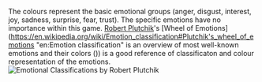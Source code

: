 The colours represent the basic emotional groups (anger, disgust, interest, joy, sadness, surprise, fear, trust). The specific emotions have no importance within this game. [Robert Plutchik](https://en.wikipedia.org/wiki/Robert_Plutchik "en:Robert Plutchik")'s [Wheel of Emotions](https://en.wikipedia.org/wiki/Emotion_classification#Plutchik's_wheel_of_emotions "en:Emotion classification" is an overview of most well-known emotions and their colors ()) is a good reference of classificaton and colour representation of the emotions.
![Emotional Classifications by Robert Plutchik](Plutchik-emotions.png)
